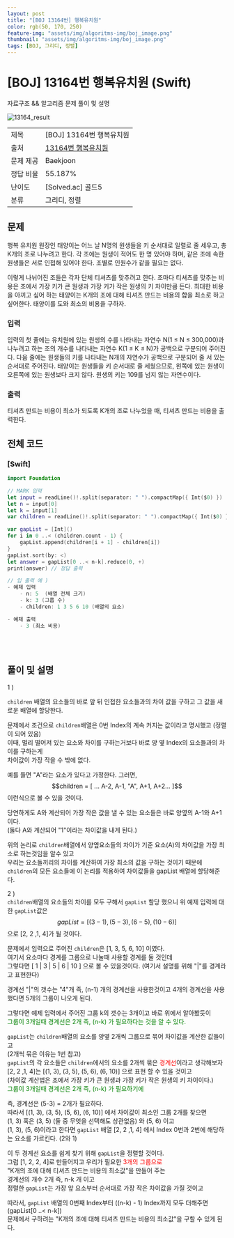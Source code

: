 ```yaml
---
layout: post
title: "[BOJ 13164번] 행복유치원"
color: rgb(50, 170, 250)
feature-img: "assets/img/algoritms-img/boj_image.png"
thumbnail: "assets/img/algoritms-img/boj_image.png"
tags: [BOJ, 그리디, 정렬]
---
```


# [BOJ] 13164번 행복유치원 (Swift)
자료구조 && 알고리즘 문제 풀이 및 설명



![13164_result](https://github.com/Sangmin-Jeon/Sangmin-Jeon.github.io/assets/59474775/367f56e1-631d-4afe-9046-b9321a508f52)

||| 
|--| -- |
| 제목 | [BOJ] 13164번 행복유치원 |
| 출처 | [13164번 행복유치원](https://www.acmicpc.net/problem/13164) |
| 문제 제공| Baekjoon |
| 정답 비율 | 55.187% |
| 난이도 | [Solved.ac] 골드5 |
| 분류 | 그리디, 정렬 |

## 문제

행복 유치원 원장인 태양이는 어느 날 N명의 원생들을 키 순서대로 일렬로 줄 세우고, 총 K개의 조로 나누려고 한다. 각 조에는 원생이 적어도 한 명 있어야 하며, 같은 조에 속한 원생들은 서로 인접해 있어야 한다. 조별로 인원수가 같을 필요는 없다.

이렇게 나뉘어진 조들은 각자 단체 티셔츠를 맞추려고 한다. 조마다 티셔츠를 맞추는 비용은 조에서 가장 키가 큰 원생과 가장 키가 작은 원생의 키 차이만큼 든다. 최대한 비용을 아끼고 싶어 하는 태양이는 K개의 조에 대해 티셔츠 만드는 비용의 합을 최소로 하고 싶어한다. 태양이를 도와 최소의 비용을 구하자.

### 입력

입력의 첫 줄에는 유치원에 있는 원생의 수를 나타내는 자연수 N(1 ≤ N ≤ 300,000)과 나누려고 하는 조의 개수를 나타내는 자연수 K(1 ≤ K ≤ N)가 공백으로 구분되어 주어진다. 다음 줄에는 원생들의 키를 나타내는 N개의 자연수가 공백으로 구분되어 줄 서 있는 순서대로 주어진다. 태양이는 원생들을 키 순서대로 줄 세웠으므로, 왼쪽에 있는 원생이 오른쪽에 있는 원생보다 크지 않다. 원생의 키는 109를 넘지 않는 자연수이다.

### 출력

티셔츠 만드는 비용이 최소가 되도록 K개의 조로 나누었을 때, 티셔츠 만드는 비용을 출력한다.

## 전체 코드

### [Swift]

```swift
import Foundation

// MARK 입력
let input = readLine()!.split(separator: " ").compactMap({ Int($0) })
let n = input[0]
let k = input[1]
var children = readLine()!.split(separator: " ").compactMap({ Int($0) })

var gapList = [Int]()
for i in 0 ..< (children.count - 1) {
    gapList.append(children[i + 1] - children[i])
}
gapList.sort(by: <)
let answer = gapList[0 ..< n-k].reduce(0, +)
print(answer) // 정답 출력

// 입 출력 예 )
- 예제 입력 
	- n: 5  (배열 전체 크기)
	- k: 3 (그룹 수)
	- children: 1 3 5 6 10 (배열의 요소)

- 예제 출력
	- 3 (최소 비용)  

``` 

<br>
<br/>
    
## 풀이 및 설명

1 )    

`children` 배열의 요소들의 바로 앞 뒤 인접한 요소들과의 차이 값을 구하고 그 값을 새로운 배열에 할당한다.

문제에서 조건으로  `children`배열은 0번 Index의 계속 커지는 값이라고 명시했고 (정렬이 되어 있음)   
이때, 멀리 떨어져 있는 요소와 차이를 구하는거보다 바로 양 옆 Index의 요소들과의 차이를 구하는게   
차이값이 가장 작을 수 밖에 없다.

예를 들면 "A"라는 요소가 있다고 가정한다.
그러면,
$$children = [ ... A-2, A-1, "A", A+1, A+2... ]$$
이런식으로 볼 수 있을 것이다.

당연하게도 A와 계산되어 가장 작은 값을 낼 수 있는 요소들은 바로 양옆의 A-1와 A+1 이다.    
(둘다 A와 계산되어 "1"이라는 차이값을 내게 된다.)

위의 논리로 `children`배열에서 양옆요소들의 차이가 기준 요소(A)의 차이값을 가장 최소로 하는것임을 알수 있고   
우리는 요소들끼리의 차이를 계산하여 가장 최소의 값을 구하는 것이기 때문에   
`children`의 모든 요소들에 이 논리를 적용하여 차이값들을 gapList 배열에 할당해준다.   


2 )   
`children`배열의 요소들의 차이를 모두 구해서  `gapList` 할당 했으니 위 예제 입력에 대한 `gapList`값은   
$$gapList = [(3 - 1), (5 - 3), (6 - 5), (10 - 6)]$$
으로  [2, 2 ,1, 4]가 될 것이다.    
   
문제에서 입력으로 주어진 `children`은 [1, 3, 5, 6, 10] 이였다.   
여기서 요소마다 경계를 그룹으로 나눌때 사용할 경계를 둘 것인데   
그렇다면  [ 1 | 3 | 5 | 6 | 10 ] 으로 볼 수 있을것이다. (여기서 설명를 위해 "|"를 경계라고 표현한다)   

경계선 "|"의 갯수는 "4"개 즉, (n-1) 개의 경계선을 사용한것이고 4개의 경계선을 사용했다면
5개의 그룹이 나오게 된다.

그렇다면 예제 입력에서 주어진 그룹 k의 갯수는 3개이고 바로 위에서 알아봤듯이   
<span style="color:green">그룹이 3개일때 경계선은 2개 즉, (n-k) 가 필요하다는 것을 알 수 있다.</span>    

`gapList`는 `children`배열의 요소를 양옆 2개씩 그룹으로 묶어 차이값을 계산한 값들이고   
(2개씩 묶은 이유는 1번 참고)   
`gapList`의 각 요소들은  `children`에서의 요소를 2개씩 묶은 <span style="color:red">경계선</span>이라고 생각해보자   
[2, 2 ,1, 4]는 [(1, 3), (3, 5), (5, 6), (6, 10)] 으로 표현 할 수 있을 것이고    
(차이값 계산법은 조에서 가장 키가 큰 원생과 가장 키가 작은 원생의 키 차이이다.)   
<span style="color:green">그룹이 3개일때 경계선은 2개 즉, (n-k) 가 필요하기에</span>   

즉, 경계선은 (5-3) = 2개가 필요하다.   
따라서 [(1, 3), (3, 5), (5, 6), (6, 10)] 에서 차이값이 최소인 그룹 2개를 찾으면   
(1, 3) 혹은 (3, 5) (둘 중 무엇을 선택해도 상관없음) 와 (5, 6) 이고    
(1, 3), (5, 6)이라고 한다면 `gapList` 배열 [2, 2 ,1, 4] 에서 Index 0번과 2번에 해당하는 요소를 가르킨다. (2와 1)   

이 두 경계선 요소를 쉽게 찾기 위해 `gapList`을 정렬할 것이다.    
그럼 [1, 2, 2, 4]로 만들어지고 우리가 필요한 <span style="color:red">3개의 그룹으로</span>   
"K개의 조에 대해 티셔츠 만드는 비용의 최소값"을 만들어 주는   
경계선의 개수 2개 즉, n-k 개 이고    
정렬한 `gapList`는 가장 앞 요소부터 순서대로 가장 작은 차이값을 가질 것이고   

따라서, `gapList` 배열의 0번째 Index부터 ((n-k) - 1) Index까지 모두 더해주면 (gapList[0 ..< n-k])   
문제에서 구하려는  "K개의 조에 대해 티셔츠 만드는 비용의 최소값"을 구할 수 있게 된다.
